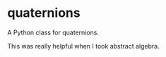 # quaternions
A Python class for quaternions.

This was really helpful when I took abstract algebra.
